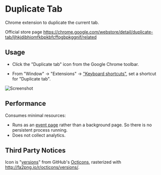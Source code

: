 Duplicate Tab
=============

Chrome extension to duplicate the current tab.

Official store page https://chrome.google.com/webstore/detail/duplicate-tab/ljhkjdibhiomfkbpkbfcffpgbpkggnif/related

## Usage

* Click the "Duplicate tab" icon from the Google Chrome toolbar.

* From "Window" -> "Extensions" -> ["Keyboard shortcuts"](chrome://extensions/configureCommands), set a shortcut for "Duplicate tab".

![Screenshot](screenshot.jpg)

## Performance

Consumes minimal resources:

  * Runs as an [event page](https://developer.chrome.com/extensions/event_pages#lifetime) rather than a background page. So there is no persistent process running.
  * Does not collect analytics.

## Third Party Notices

Icon is "[versions](https://octicons.github.com/icon/versions/)" from GitHub's [Octicons](https://octicons.github.com/), rasterized with http://fa2png.io/r/octicons/versions/.
